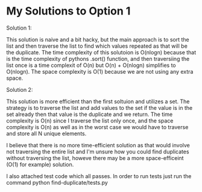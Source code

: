 # My Solutions to Option 1

Solution 1:

This solution is naive and a bit hacky, but the main approach is to sort the list and then traverse the list to find which values repeated as that will be the duplicate. The time complexity of this solutoion is O(nlogn) because that is the time complexity of pythons .sort() function, and then traversiing the list once is a time complexit of O(n) but O(n) + O(nlogn) simplifies to O(nlogn). The space complexity is O(1) because we are not using any extra space.

Solution 2:

This solution is more efficient than the first soltuion and utilizes a set. The strategy is to traverse the list and add values to the set if the value is in the set already then that value is the duplicate and we return. The time complexity is O(n) since I traverse the list only once, and the space complexity is O(n) as well as in the worst case we would have to traverse and store all N unique elements.

I believe that there is no more time-efficient solution as that would involve not traversing the entire list and I'm unsure how you could find duplicates without traversing the list, howeve there may be a more space-efficeint (O(1) for example) solution.


I also attached test code which all passes. In order to run tests just run the command python find-duplicate/tests.py

